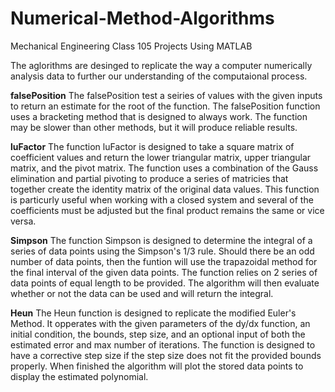 # Numerical-Method-Algorithms
Mechanical Engineering Class 105 Projects Using MATLAB

The aglorithms are desinged to replicate the way a computer numerically analysis data to further our understanding of the computaional process.

**falsePosition**
    The falsePosition test a seiries of values with the given inputs to return an estimate for the root of the function. The falsePosition function uses a bracketing method that is designed to always work. The function may be slower than other methods, but it will produce reliable results.
  
**luFactor**
    The function luFactor is designed to take a square matrix of coefficient values and return the lower triangular matrix, upper triangular matrix, and the pivot matrix. The function uses a combination of the Gauss elimination and partial pivoting to produce a series of matricies that together create the identity matrix of the original data values. This function is particurly useful when working with a closed system and several of the coefficients must be adjusted but the final product remains the same or vice versa.
    
**Simpson**
    The function Simpson is designed to determine the integral of a series of data points using the Simpson's 1/3 rule. Should there be an odd number of data points, then the funtion will use the trapazoidal method for the final interval of the given data points. The function relies on 2 series of data points of equal length to be provided. The algorithm will then evaluate whether or not the data can be used and will return the integral.

**Heun**
    The Heun function is designed to replicate the modified Euler's Method. It opperates with the given parameters of the dy/dx function, 
an initial condition, the bounds, step size, and an optional input of both the estimated error and max number of iterations. The function 
is designed to have a corrective step size if the step size does not fit the provided bounds properly. When finished the algorithm will plot the stored data points to display the estimated polynomial.
